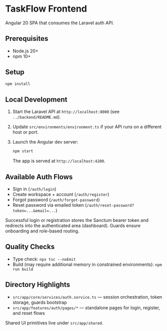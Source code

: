 # TaskFlow Frontend

Angular 20 SPA that consumes the Laravel auth API.

## Prerequisites

- Node.js 20+
- npm 10+

## Setup

```bash
npm install
```

## Local Development

1. Start the Laravel API at `http://localhost:8000` (see `../backend/README.md`).
2. Update `src/environments/environment.ts` if your API runs on a different host or port.
3. Launch the Angular dev server:

   ```bash
   npm start
   ```

   The app is served at `http://localhost:4200`.

## Available Auth Flows

- Sign in (`/auth/login`)
- Create workspace + account (`/auth/register`)
- Forgot password (`/auth/forgot-password`)
- Reset password via emailed token (`/auth/reset-password?token=...&email=...`)

Successful login or registration stores the Sanctum bearer token and redirects into the authenticated area (dashboard). Guards ensure onboarding and role-based routing.

## Quality Checks

- Type check: `npx tsc --noEmit`
- Build (may require additional memory in constrained environments): `npm run build`

## Directory Highlights

- `src/app/core/services/auth.service.ts` — session orchestration, token storage, guards bootstrap
- `src/app/features/auth/pages/*` — standalone pages for login, register, and reset flows

Shared UI primitives live under `src/app/shared`.
